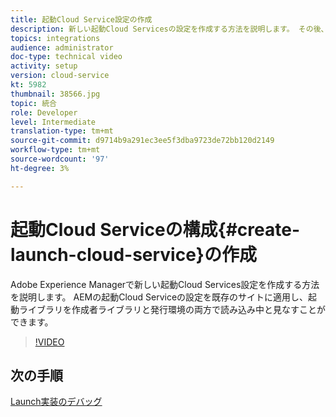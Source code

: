```yaml
---
title: 起動Cloud Service設定の作成
description: 新しい起動Cloud Servicesの設定を作成する方法を説明します。 その後、起動Cloud Serviceの設定を既存のサイトに適用でき、起動ライブラリの読み込みを作成者ライブラリと発行環境の両方で監視できます。
topics: integrations
audience: administrator
doc-type: technical video
activity: setup
version: cloud-service
kt: 5982
thumbnail: 38566.jpg
topic: 統合
role: Developer
level: Intermediate
translation-type: tm+mt
source-git-commit: d9714b9a291ec3ee5f3dba9723de72bb120d2149
workflow-type: tm+mt
source-wordcount: '97'
ht-degree: 3%

---
```



# 起動Cloud Serviceの構成{#create-launch-cloud-service}の作成

Adobe Experience Managerで新しい起動Cloud Services設定を作成する方法を説明します。 AEMの起動Cloud Serviceの設定を既存のサイトに適用し、起動ライブラリを作成者ライブラリと発行環境の両方で読み込み中と見なすことができます。

>[!VIDEO](https://video.tv.adobe.com/v/38566?quality=12&learn=on)

## 次の手順

[Launch実装のデバッグ](debug-launch-implementation.md)
